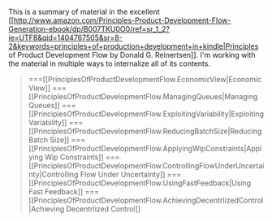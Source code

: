 This is a summary of material in the excellent [[http://www.amazon.com/Principles-Product-Development-Flow-Generation-ebook/dp/B007TKU0O0/ref=sr_1_2?ie=UTF8&qid=1404767505&sr=8-2&keywords=principles+of+production+development+in+kindle|Principles of Product Development Flow by Donald G. Reinertsen]]. I'm working with the material in multiple ways to internalize all of its contents.

> ===[[PrinciplesOfProductDevelopmentFlow.EconomicView|Economic View]]
> ===[[PrinciplesOfProductDevelopmentFlow.ManagingQueues|Managing Queues]]
> ===[[PrinciplesOfProductDevelopmentFlow.ExploitingVariability|Exploiting Variability]]
> ===[[PrinciplesOfProductDevelopmentFlow.ReducingBatchSize|Reducing Batch Size]]
> ===[[PrinciplesOfProductDevelopmentFlow.ApplyingWipConstraints|Applying Wip Constraints]]
> ===[[PrinciplesOfProductDevelopmentFlow.ControllingFlowUnderUncertainty|Controlling Flow Under Uncertainty]]
> ===[[PrinciplesOfProductDevelopmentFlow.UsingFastFeedback|Using Fast Feedback]]
> ===[[PrinciplesOfProductDevelopmentFlow.AchievingDecentrlizedControl|Achieving Decentrlized Control]]
